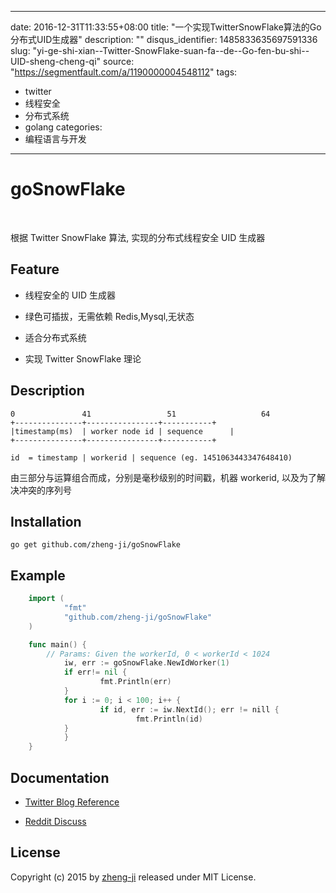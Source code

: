 
---
date: 2016-12-31T11:33:55+08:00
title: "一个实现TwitterSnowFlake算法的Go分布式UID生成器"
description: ""
disqus_identifier: 1485833635697591336
slug: "yi-ge-shi-xian--Twitter-SnowFlake-suan-fa--de--Go-fen-bu-shi--UID-sheng-cheng-qi"
source: "https://segmentfault.com/a/1190000004548112"
tags: 
- twitter 
- 线程安全 
- 分布式系统 
- golang 
categories:
- 编程语言与开发
---

goSnowFlake
===========

[](https://travis-ci.org/zheng-ji/goSnowFlake)\
[](https://godoc.org/github.com/zheng-ji/goSnowFlake)

根据 Twitter SnowFlake 算法, 实现的分布式线程安全 UID 生成器

Feature
-------

-   线程安全的 UID 生成器

-   绿色可插拔，无需依赖 Redis,Mysql,无状态

-   适合分布式系统

-   实现 Twitter SnowFlake 理论

Description
-----------

    0               41                 51                   64
    +---------------+----------------+-----------+
    |timestamp(ms)  | worker node id | sequence      |
    +---------------+----------------+-----------+

    id  = timestamp | workerid | sequence (eg. 1451063443347648410)

由三部分与运算组合而成，分别是毫秒级别的时间戳，机器 workerid,
以及为了解决冲突的序列号

Installation
------------

    go get github.com/zheng-ji/goSnowFlake

Example
-------
```Go
    import (
            "fmt"
            "github.com/zheng-ji/goSnowFlake"
    )

    func main() {
        // Params: Given the workerId, 0 < workerId < 1024
            iw, err := goSnowFlake.NewIdWorker(1)
            if err!= nil {
                    fmt.Println(err)
            }
            for i := 0; i < 100; i++ {
                    if id, err := iw.NextId(); err != nill {
                            fmt.Println(id)
            }
            }
    }
```
Documentation
-------------

-   [Twitter Blog
    Reference](https://blog.twitter.com/2010/announcing-snowflake)

-   [Reddit
    Discuss](https://www.reddit.com/comments/cajap/twitter_announces_snowflake_a_distributed_unique/)

License
-------

Copyright (c) 2015 by [zheng-ji](http://zheng-ji.info) released under
MIT License.

